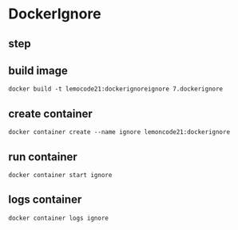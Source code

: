 # DockerIgnore

## step

## build image
`docker build -t lemocode21:dockerignoreignore 7.dockerignore`

## create container
`docker container create --name ignore lemoncode21:dockerignore`

## run container
`docker container start ignore`

## logs container
`docker container logs ignore`